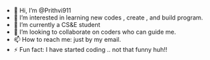 - 👋 Hi, I’m @Prithvi911
- 👀 I’m interested in learning new codes , create , and build program.
- 🌱 I’m currently a CS&E student 
- 💞️ I’m looking to collaborate on coders who can guide me.
- 📫 How to reach me: just by my email.
- ⚡ Fun fact: I have started coding .. not that funny huh!!

<!---
Prithvi911/Prithvi911 is a ✨ special ✨ repository because its `README.md` (this file) appears on your GitHub profile.
You can click the Preview link to take a look at your changes.
--->
